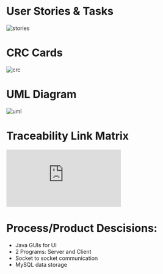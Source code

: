 # User Stories & Tasks
![stories](https://github.com/csucs414/cs414-f18-001-970DreamTeam/blob/master/images/UserStories.jpg)


# CRC Cards
![crc](https://github.com/csucs414/cs414-f18-001-970DreamTeam/blob/master/images/CRCCards.png)

# UML Diagram
![uml](https://github.com/csucs414/cs414-f18-001-970DreamTeam/blob/master/images/projectUML.jpg)

# Traceability Link Matrix
![matrix](https://github.com/csucs414/cs414-f18-001-970DreamTeam/blob/master/images/Project_Spreadsheet.pdf)

# Process/Product Descisions:
* Java GUIs for UI
* 2 Programs: Server and Client
* Socket to socket communication
* MySQL data storage
